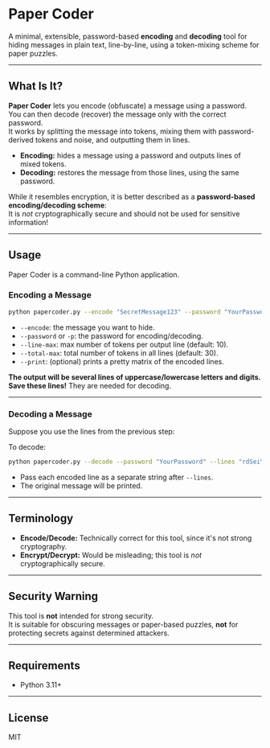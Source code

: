 # Paper Coder

A minimal, extensible, password-based **encoding** and **decoding** tool for hiding messages in plain text, line-by-line, using a token-mixing scheme for paper puzzles.

---

## What Is It?

**Paper Coder** lets you encode (obfuscate) a message using a password.  
You can then decode (recover) the message only with the correct password.  
It works by splitting the message into tokens, mixing them with password-derived tokens and noise, and outputting them in lines.

- **Encoding:** hides a message using a password and outputs lines of mixed tokens.  
- **Decoding:** restores the message from those lines, using the same password.

While it resembles encryption, it is better described as a **password-based encoding/decoding scheme**:  
It is *not* cryptographically secure and should not be used for sensitive information!

---

## Usage

Paper Coder is a command-line Python application.

### Encoding a Message

```sh
python papercoder.py --encode "SecretMessage123" --password "YourPassword" --line-max 10 --total-max 30 --print
```

- `--encode`: the message you want to hide.
- `--password` or `-p`: the password for encoding/decoding.
- `--line-max`: max number of tokens per output line (default: 10).
- `--total-max`: total number of tokens in all lines (default: 30).
- `--print`: (optional) prints a pretty matrix of the encoded lines.

**The output will be several lines of uppercase/lowercase letters and digits.**  
**Save these lines!** They are needed for decoding.

---

### Decoding a Message

Suppose you use the lines from the previous step:

To decode:

```sh
python papercoder.py --decode --password "YourPassword" --lines "rdSeiYWcl3crPaeturzh" "E7rQMeYok7VJassslK62" "agswQF7Ge1Yob623uro1"
```

- Pass each encoded line as a separate string after `--lines`.
- The original message will be printed.

---

## Terminology

- **Encode/Decode:** Technically correct for this tool, since it's not strong cryptography.
- **Encrypt/Decrypt:** Would be misleading; this tool is *not* cryptographically secure.

---

## Security Warning

This tool is **not** intended for strong security.  
It is suitable for obscuring messages or paper-based puzzles, **not** for protecting secrets against determined attackers.

---

## Requirements

- Python 3.11+

---

## License

MIT
